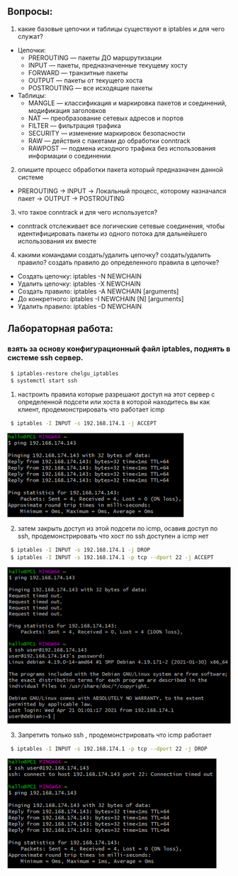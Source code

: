 ## Вопросы: 
 
1. какие базовые цепочки и таблицы существуют в iptables и для чего служат?
 - Цепочки:
   - PREROUTING — пакеты ДО маршрутизации
   - INPUT — пакеты, предназначенные текущему хосту
   - FORWARD — транзитные пакеты
   - OUTPUT — пакеты от текущего хоста
   - POSTROUTING — все исходящие пакеты 
 - Таблицы:
   - MANGLE — классификация и маркировка пакетов и соединений, модификация заголовков
   - NAT — преобразование сетевых адресов и портов
   - FILTER — фильтрация трафика
   - SECURITY — изменение маркировок безопасности
   - RAW — действия с пакетами до обработки conntrack
   - RAWPOST — подмена исходного трафика без использования информации о соединении
2. опишите процесс обработки пакета который предназначен данной системе
 - PREROUTING -> INPUT -> Локальный процесс, которому назначался пакет -> OUTPUT -> POSTROUTING
3. что такое conntrack и для чего используется?
 - conntrack отслеживает все логические сетевые соединения, чтобы идентифицировать пакеты из одного потока для дальнейшего использования их вместе
4. какими командами создать/удалить цепочку? создать/удалить правило? создать правило до определенного правила в цепочке?
 - Создать цепочку: iptables -N NEWCHAIN
 - Удалить цепочку: iptables -X NEWCHAIN
 - Создать правило: iptables -A NEWCHAIN [arguments]
 -  До конкретного: iptables -I NEWCHAIN [N] [arguments]
 - Удалить правило: iptables -D NEWCHAIN
 
## Лабораторная работа:
### взять за основу конфигурационный файл iptables, поднять в системе ssh сервер. 
```bash
 $ iptables-restore chelgu_iptables
 $ systemctl start ssh
```
1. настроить правила которые разрешают доступ на этот сервер с определенной подсети или хоста в которой находитесь вы как клиент, продемонстрировать что работает icmp
```bash
 $ iptables -I INPUT -s 192.168.174.1 -j ACCEPT
```
![linux console](1.png "Console")

2. затем закрыть доступ из этой подсети по icmp, осавив доступ по ssh, продемонстрировать что хост по ssh доступен а icmp нет
```bash
 $ iptables -I INPUT -s 192.168.174.1 -j DROP
 $ iptables -I INPUT -s 192.168.174.1 -p tcp --dport 22 -j ACCEPT
```
![linux console](2.png "Console")

3. Запретить только ssh , продемонстрировать что icmp работает
```bash
 $ iptables -I INPUT -s 192.168.174.1 -p tcp --dport 22 -j DROP
```
![linux console](3.png "Console")
